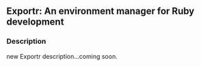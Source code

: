 ## Exportr: An environment manager for Ruby development

### Description

new Exportr description...coming soon.
